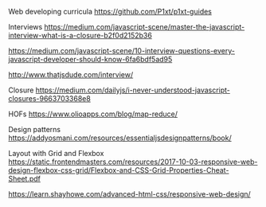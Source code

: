 Web developing curricula 
  https://github.com/P1xt/p1xt-guides

Interviews
  https://medium.com/javascript-scene/master-the-javascript-interview-what-is-a-closure-b2f0d2152b36
  
  https://medium.com/javascript-scene/10-interview-questions-every-javascript-developer-should-know-6fa6bdf5ad95
  
  http://www.thatjsdude.com/interview/
 
Closure
  https://medium.com/dailyjs/i-never-understood-javascript-closures-9663703368e8
 
HOFs
  https://www.olioapps.com/blog/map-reduce/
  
Design patterns
  https://addyosmani.com/resources/essentialjsdesignpatterns/book/
  
   
Layout with Grid and Flexbox
  https://static.frontendmasters.com/resources/2017-10-03-responsive-web-design-flexbox-css-grid/Flexbox-and-CSS-Grid-Properties-Cheat-Sheet.pdf
  
  https://learn.shayhowe.com/advanced-html-css/responsive-web-design/
